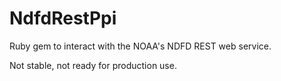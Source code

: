 # NdfdRestPpi

Ruby gem to interact with the NOAA's NDFD REST web service.

Not stable, not ready for production use.
